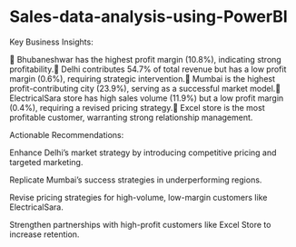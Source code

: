 # Sales-data-analysis-using-PowerBI
Key Business Insights:

📌 Bhubaneshwar has the highest profit margin (10.8%), indicating strong profitability.📌 Delhi contributes 54.7% of total revenue but has a low profit margin (0.6%), requiring strategic intervention.📌 Mumbai is the highest profit-contributing city (23.9%), serving as a successful market model.📌 ElectricalSara store has high sales volume (11.9%) but a low profit margin (0.4%), requiring a revised pricing strategy.📌 Excel store is the most profitable customer, warranting strong relationship management.

Actionable Recommendations:

Enhance Delhi’s market strategy by introducing competitive pricing and targeted marketing.

Replicate Mumbai’s success strategies in underperforming regions.

Revise pricing strategies for high-volume, low-margin customers like ElectricalSara.

Strengthen partnerships with high-profit customers like Excel Store to increase retention.
